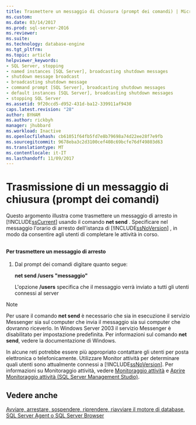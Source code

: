 ```yaml
---
title: Trasmettere un messaggio di chiusura (prompt dei comandi) | Microsoft Docs
ms.custom: 
ms.date: 03/14/2017
ms.prod: sql-server-2016
ms.reviewer: 
ms.suite: 
ms.technology: database-engine
ms.tgt_pltfrm: 
ms.topic: article
helpviewer_keywords:
- SQL Server, stopping
- named instances [SQL Server], broadcasting shutdown messages
- shutdown message broadcast
- broadcasting shutdown message
- command prompt [SQL Server], broadcasting shutdown messages
- default instances [SQL Server], broadcasting shutdown messages
- stopping SQL Server
ms.assetid: 9f20ccd5-d952-431d-ba12-339911af9430
caps.latest.revision: "28"
author: BYHAM
ms.author: rickbyh
manager: jhubbard
ms.workload: Inactive
ms.openlocfilehash: cb61051f64fb5fd7e8b79698a74d22ee28f7e9fb
ms.sourcegitcommit: 9678eba3c2d3100cef408c69bcfe76df49803d63
ms.translationtype: MT
ms.contentlocale: it-IT
ms.lasthandoff: 11/09/2017
---
```

# <a name="broadcast-a-shutdown-message-command-prompt"></a>Trasmissione di un messaggio di chiusura (prompt dei comandi)
  Questo argomento illustra come trasmettere un messaggio di arresto in [!INCLUDE[ssCurrent](../../includes/sscurrent-md.md)] usando il comando **net send** . Specificare nel messaggio l'orario di arresto dell'istanza di [!INCLUDE[ssNoVersion](../../includes/ssnoversion-md.md)] , in modo da consentire agli utenti di completare le attività in corso.  
  
##  <a name="SSMSProcedure"></a>  
  
#### <a name="to-broadcast-a-shutdown-message"></a>Per trasmettere un messaggio di arresto  
  
1.  Dal prompt dei comandi digitare quanto segue:  
  
     **net send /users "messaggio"**  
  
     L'opzione **/users** specifica che il messaggio verrà inviato a tutti gli utenti connessi al server  
  
> [!NOTE]  
>  Per usare il comando **net send** è necessario che sia in esecuzione il servizio Messenger sia sul computer che invia il messaggio sia sui computer che dovranno riceverlo. In Windows Server 2003 il servizio Messenger è disabilitato per impostazione predefinita. Per informazioni sul comando **net send**, vedere la documentazione di Windows.  
  
 In alcune reti potrebbe essere più appropriato contattare gli utenti per posta elettronica o telefonicamente. Utilizzare Monitor attività per determinare quali utenti sono attualmente connessi a [!INCLUDE[ssNoVersion](../../includes/ssnoversion-md.md)]. Per informazioni su Monitoraggio attività, vedere [Monitoraggio attività](../../relational-databases/performance-monitor/activity-monitor.md) e [Aprire Monitoraggio attività &#40;SQL Server Management Studio&#41;](../../relational-databases/performance-monitor/open-activity-monitor-sql-server-management-studio.md).  
  
## <a name="see-also"></a>Vedere anche  
 [Avviare, arrestare, sospendere, riprendere, riavviare il motore di database, SQL Server Agent o SQL Server Browser](../../database-engine/configure-windows/start-stop-pause-resume-restart-sql-server-services.md)  
  
  
